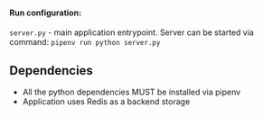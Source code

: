 #### Run configuration:
`server.py` - main application entrypoint. 
Server can be started via command: `pipenv run python server.py`

Dependencies
------------
- All the python dependencies MUST be installed via pipenv
- Application uses Redis as a backend storage
